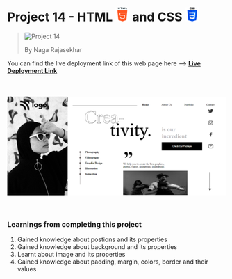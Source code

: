 # Project 14 - HTML ![HTML Logo](./HTML_logo.png) and CSS ![CSS logo](./CSS_logo.png)

> ![Project 14](https://img.shields.io/badge/Project-14-brightgreen)
>
> By Naga Rajasekhar

You can find the live deployment link of this web page here --> **[Live Deployment Link](https://creativitywebsite.netlify.app/)**
<br/>
<br/>
<br/>
<br/>
![Preview](./preview_14.png)

<br/>

### Learnings from completing this project

1. Gained knowledge about postions and its properties<br/>
2. Gained knowledge about background and its properties
3. Learnt about image and its properties
4. Gained knowledge about padding, margin, colors, border and their values

